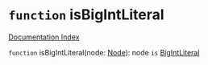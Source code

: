 # `function` isBigIntLiteral

[Documentation Index](../README.md)

`function` isBigIntLiteral(node: [Node](../private.interface.Node/README.md)): node `is` [BigIntLiteral](../private.interface.BigIntLiteral/README.md)
